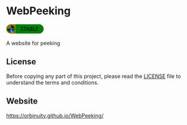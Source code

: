 # WebPeeking

[<img alt="Status" src="https://raw.githubusercontent.com/Orbinuity/.github/main/status/stable.png" width="100" height="25">](https://orbinuity.github.io/statusIcons.html)

A website for peeking

## License

Before copying any part of this project, please read the [LICENSE](./LICENSE) file to understand the terms and conditions.

## Website

https://orbinuity.github.io/WebPeeking/